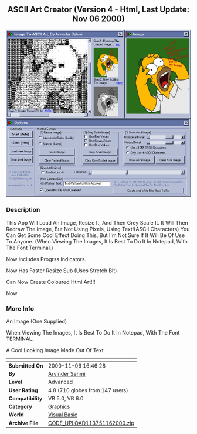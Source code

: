 ﻿<div align="center">

## ASCII Art Creator \(Version 4 \- Html,  Last Update: Nov 06 2000\)

<img src="PIC20001161158141496.gif">
</div>

### Description

This App Will Load An Image, Resize It, And Then Grey Scale It. It Will Then Redraw The Image, But Not Using Pixels, Using Text!(ASCII Characters) You Can Get Some Cool Effect Doing This, But I'm Not Sure If It Will Be Of Use To Anyone. (When Viewing The Images, It Is Best To Do It In Notepad, With The Font Terminal.)

Now Includes Progrss Indicators.

Now Has Faster Resize Sub (Uses Stretch Blt)

Can Now Create Coloured Html Art!!!

Now
 
### More Info
 
An Image (One Supplied)

When Viewing The Images, It Is Best To Do It In Notepad, With The Font TERMINAL.

A Cool Looking Image Made Out Of Text


<span>             |<span>
---                |---
**Submitted On**   |2000-11-06 16:46:28
**By**             |[Arvinder Sehmi](https://github.com/Planet-Source-Code/PSCIndex/blob/master/ByAuthor/arvinder-sehmi.md)
**Level**          |Advanced
**User Rating**    |4.8 (710 globes from 147 users)
**Compatibility**  |VB 5\.0, VB 6\.0
**Category**       |[Graphics](https://github.com/Planet-Source-Code/PSCIndex/blob/master/ByCategory/graphics__1-46.md)
**World**          |[Visual Basic](https://github.com/Planet-Source-Code/PSCIndex/blob/master/ByWorld/visual-basic.md)
**Archive File**   |[CODE\_UPLOAD113751162000\.zip](https://github.com/Planet-Source-Code/arvinder-sehmi-ascii-art-creator-version-4-html-last-update-nov-06-2000__1-10344/archive/master.zip)








